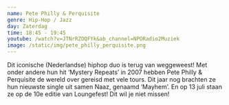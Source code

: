 ```yaml
---
name: Pete Philly & Perquisite
genre: Hip-Hop / Jazz
day: Zaterdag
time: 18:45 - 19:45
youtube: /watch?v=JTNrRZOQFYk&ab_channel=NPORadio2Muziek
image: /static/img/pete_philly_perquisite.png
---
```

Dit iconische (Nederlandse) hiphop duo is terug van weggeweest! Met onder andere hun hit ‘Mystery Repeats’ in 2007 hebben Pete Philly & Perquisite de wereld over gereisd met vele tours. Dit jaar nog brachten ze hun nieuwste single uit samen Naaz, genaamd ‘Mayhem’. 
En op 13 juli staan ze op de 10e editie van Loungefest! Dit wil je niet missen!
